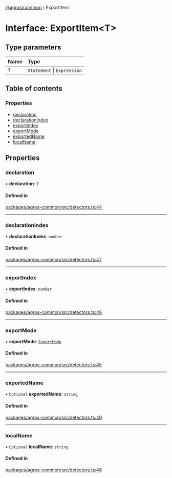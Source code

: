 [@agros/common](../index.md) / ExportItem

# Interface: ExportItem<T\>

## Type parameters

| Name | Type |
| :------ | :------ |
| `T` | `Statement` \| `Expression` |

## Table of contents

### Properties

- [declaration](ExportItem.md#declaration)
- [declarationIndex](ExportItem.md#declarationindex)
- [exportIndex](ExportItem.md#exportindex)
- [exportMode](ExportItem.md#exportmode)
- [exportedName](ExportItem.md#exportedname)
- [localName](ExportItem.md#localname)

## Properties

### <a id="declaration" name="declaration"></a> declaration

• **declaration**: `T`

#### Defined in

[packages/agros-common/src/detectors.ts:44](https://github.com/agrosjs/agros/blob/ba10164/packages/agros-common/src/detectors.ts#L44)

___

### <a id="declarationindex" name="declarationindex"></a> declarationIndex

• **declarationIndex**: `number`

#### Defined in

[packages/agros-common/src/detectors.ts:47](https://github.com/agrosjs/agros/blob/ba10164/packages/agros-common/src/detectors.ts#L47)

___

### <a id="exportindex" name="exportindex"></a> exportIndex

• **exportIndex**: `number`

#### Defined in

[packages/agros-common/src/detectors.ts:46](https://github.com/agrosjs/agros/blob/ba10164/packages/agros-common/src/detectors.ts#L46)

___

### <a id="exportmode" name="exportmode"></a> exportMode

• **exportMode**: [`ExportMode`](../index.md#exportmode)

#### Defined in

[packages/agros-common/src/detectors.ts:45](https://github.com/agrosjs/agros/blob/ba10164/packages/agros-common/src/detectors.ts#L45)

___

### <a id="exportedname" name="exportedname"></a> exportedName

• `Optional` **exportedName**: `string`

#### Defined in

[packages/agros-common/src/detectors.ts:49](https://github.com/agrosjs/agros/blob/ba10164/packages/agros-common/src/detectors.ts#L49)

___

### <a id="localname" name="localname"></a> localName

• `Optional` **localName**: `string`

#### Defined in

[packages/agros-common/src/detectors.ts:48](https://github.com/agrosjs/agros/blob/ba10164/packages/agros-common/src/detectors.ts#L48)
